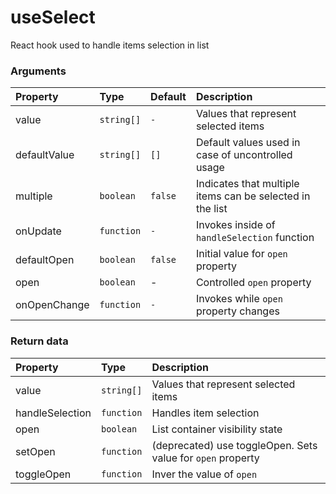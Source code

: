 # useSelect

React hook used to handle items selection in list

### Arguments

| Property     | Type       | Default | Description                                               |
| :----------- | :--------- | :------ | :-------------------------------------------------------- |
| value        | `string[]` | `-`     | Values that represent selected items                      |
| defaultValue | `string[]` | `[]`    | Default values used in case of uncontrolled usage         |
| multiple     | `boolean`  | `false` | Indicates that multiple items can be selected in the list |
| onUpdate     | `function` | `-`     | Invokes inside of `handleSelection` function              |
| defaultOpen  | `boolean`  | `false` | Initial value for `open` property                         |
| open         | `boolean`  | -       | Controlled `open` property                                |
| onOpenChange | `function` | `-`     | Invokes while `open` property changes                     |

### Return data

| Property        | Type       | Description                                                 |
| :-------------- | :--------- | :---------------------------------------------------------- |
| value           | `string[]` | Values that represent selected items                        |
| handleSelection | `function` | Handles item selection                                      |
| open            | `boolean`  | List container visibility state                             |
| setOpen         | `function` | (deprecated) use toggleOpen. Sets value for `open` property |
| toggleOpen      | `function` | Inver the value of `open`                                   |
